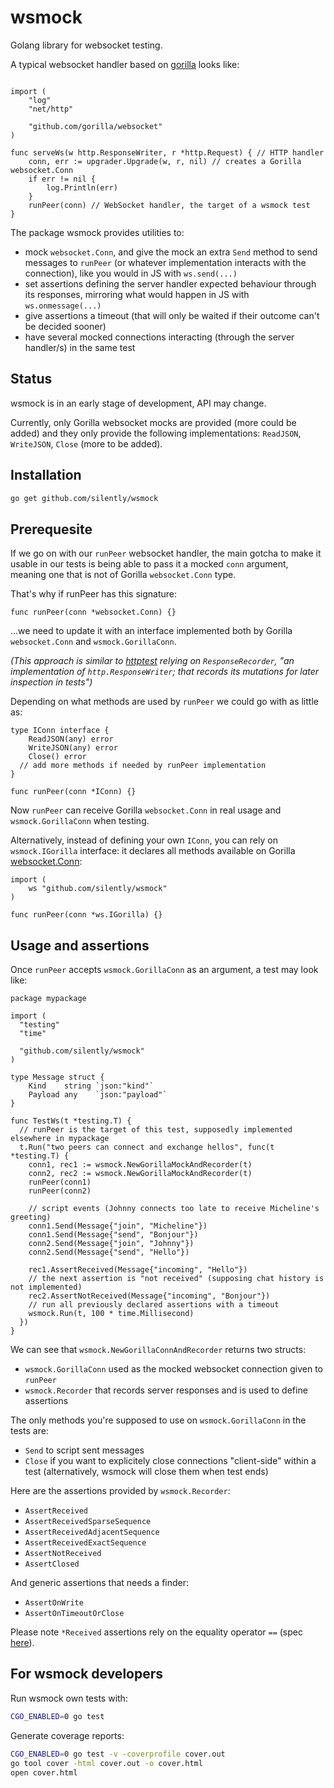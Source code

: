 # wsmock

Golang library for websocket testing.

A typical websocket handler based on [gorilla](https://github.com/gorilla/websocket) looks like:

```golang

import (
	"log"
	"net/http"

	"github.com/gorilla/websocket"
)

func serveWs(w http.ResponseWriter, r *http.Request) { // HTTP handler
    conn, err := upgrader.Upgrade(w, r, nil) // creates a Gorilla websocket.Conn
    if err != nil {
        log.Println(err)
    }
    runPeer(conn) // WebSocket handler, the target of a wsmock test
}
```

The package wsmock provides utilities to:

- mock `websocket.Conn`, and give the mock an extra `Send` method to send messages to `runPeer` (or whatever implementation interacts with the connection), like you would in JS with `ws.send(...)`
- set assertions defining the server handler expected behaviour through its responses, mirroring what would happen in JS with `ws.onmessage(...)`
- give assertions a timeout (that will only be waited if their outcome can't be decided sooner)
- have several mocked connections interacting (through the server handler/s) in the same test

## Status

wsmock is in an early stage of development, API may change.

Currently, only Gorilla websocket mocks are provided (more could be added) and they only provide the following implementations: `ReadJSON`, `WriteJSON`, `Close` (more to be added).

## Installation

```sh
go get github.com/silently/wsmock
```

## Prerequesite

If we go on with our `runPeer` websocket handler, the main gotcha to make it usable in our tests is being able to pass it a mocked `conn` argument, meaning one that is not of Gorilla `websocket.Conn` type.

That's why if runPeer has this signature:

```golang
func runPeer(conn *websocket.Conn) {}
```

...we need to update it with an interface implemented both by Gorilla `websocket.Conn` and `wsmock.GorillaConn`.

*(This approach is similar to [httptest](https://pkg.go.dev/net/http/httptest#example-ResponseRecorder) relying on `ResponseRecorder`, "an implementation of `http.ResponseWriter`; that records its mutations for later inspection in tests")*

Depending on what methods are used by `runPeer` we could go with as little as:

```golang
type IConn interface {
	ReadJSON(any) error
	WriteJSON(any) error
	Close() error
  // add more methods if needed by runPeer implementation
}

func runPeer(conn *IConn) {}
```

Now `runPeer` can receive Gorilla `websocket.Conn` in real usage and `wsmock.GorillaConn` when testing.

Alternatively, instead of defining your own `IConn`, you can rely on `wsmock.IGorilla` interface: it declares all methods available on Gorilla [websocket.Conn](https://pkg.go.dev/github.com/gorilla/websocket#Conn):

```golang
import (
	ws "github.com/silently/wsmock"
)

func runPeer(conn *ws.IGorilla) {}
```

## Usage and assertions

Once `runPeer` accepts `wsmock.GorillaConn` as an argument, a test may look like:

```golang
package mypackage

import (
  "testing"
  "time"

  "github.com/silently/wsmock"
)

type Message struct {
	Kind    string `json:"kind"`
	Payload any    `json:"payload"`
}

func TestWs(t *testing.T) {
  // runPeer is the target of this test, supposedly implemented elsewhere in mypackage
  t.Run("two peers can connect and exchange hellos", func(t *testing.T) {
    conn1, rec1 := wsmock.NewGorillaMockAndRecorder(t)
    conn2, rec2 := wsmock.NewGorillaMockAndRecorder(t)
    runPeer(conn1) 
    runPeer(conn2)

    // script events (Johnny connects too late to receive Micheline's greeting)
    conn1.Send(Message{"join", "Micheline"})
    conn1.Send(Message{"send", "Bonjour"})
    conn2.Send(Message{"join", "Johnny"})
    conn2.Send(Message{"send", "Hello"})

    rec1.AssertReceived(Message{"incoming", "Hello"})
    // the next assertion is "not received" (supposing chat history is not implemented)
    rec2.AssertNotReceived(Message{"incoming", "Bonjour"})
    // run all previously declared assertions with a timeout
    wsmock.Run(t, 100 * time.Millisecond)
  })
}
```

We can see that `wsmock.NewGorillaConnAndRecorder` returns two structs:

- `wsmock.GorillaConn` used as the mocked websocket connection given to `runPeer`
- `wsmock.Recorder` that records server responses and is used to define assertions

The only methods you're supposed to use on `wsmock.GorillaConn` in the tests are:

- `Send` to script sent messages
- `Close` if you want to explicitely close connections "client-side" within a test (alternatively, wsmock will close them when test ends)

Here are the assertions provided by `wsmock.Recorder`:

- `AssertReceived`
- `AssertReceivedSparseSequence`
- `AssertReceivedAdjacentSequence`
- `AssertReceivedExactSequence`
- `AssertNotReceived`
- `AssertClosed`

And generic assertions that needs a finder:

- `AssertOnWrite`
- `AssertOnTimeoutOrClose`

Please note `*Received` assertions rely on the equality operator `==` (spec [here](https://go.dev/ref/spec#Comparison_operators)).

## For wsmock developers

Run wsmock own tests with:
```sh
CGO_ENABLED=0 go test
```

Generate coverage reports:

```sh
CGO_ENABLED=0 go test -v -coverprofile cover.out
go tool cover -html cover.out -o cover.html
open cover.html
```